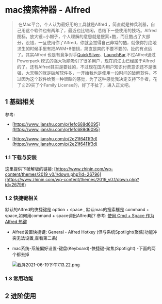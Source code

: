 # mac搜索神器 - Alfred

> ​		在Mac平台，个人认为最好用的工具就是Alfred ，简直就是神兵利器，自己用这个软件也有两年了，最近也比较闲，总结下一些使用的技巧。Alfred 图标，放大镜+小帽子，个人理解的意思就是搜索+酷，而且酷占了大部分，没错，一旦使用你了Alfred，你就会觉得自己非常的酷，就像你打绝地求生的时候手里有把AWM+8倍镜，简直是爽的不要不要的，扯的有点远了。其实Alfred 也是有竞争对手[QuickSilver](https://link.jianshu.com?t=http%3A%2F%2Fqsapp.com%2F)、[LaunchBar](https://link.jianshu.com?t=https%3A%2F%2Fsspai.com%2Fpost%2Fsearch%2FLaunchbar),不过Alfred通过 Powerpack 模式的强大功能吸引了很多用户，现在的江山已经属于Alfred的了。还有Alfred其实是要钱的，不过现在国内用户知识付费意识还不是很强，大天朝的就是破解软件多，一开始我也是使用一段时间的破解软件，不过因为这个软件给我一种很酷的感觉，为了这种感觉我决定支持下作者，花了￡29买了个Family License的，好了不扯了，进入正文吧。

## 1 基础相关

参考:

- [https://www.jianshu.com/p/1efc688d6095](https://www.jianshu.com/p/1efc688d6095)

- [https://www.jianshu.com/p/2e21f6411f3d](https://www.jianshu.com/p/2e21f6411f3d)

  

### 1.1 下载与安装

这里提供下破解版的链接: [https://www.zhinin.com/wp-content/themes/2019_v0.1/down.php?id=26796](https://www.zhinin.com/wp-content/themes/2019_v0.1/down.php?id=26796)

### 1.2  快捷键相关
默认的Alfred的快捷键是 option + space , 默认mac的搜索框是 command + space,如何用command + space调出Alfred呢? 参考: [使用 Cmd + Space 作为 Alfred 热键](https://www.alfredapp.com/help/troubleshooting/cmd-space/)

- Alfred设置快捷键: General - Alfred Hotkey (但与系统Spotlight(聚焦)功能冲突无法设置,查看第二条)

-  mac系统-系统偏好设置-键盘(Keyboard)-快捷键-聚焦(Spotlight) -下面的两个都去掉

   ![截屏2021-06-19下午7.13.22.png](https://www.alfredapp.com/help/troubleshooting/cmd-space/system-prefs-cmd-space.png)

### 1.3 常用功能


## 2 进阶使用

